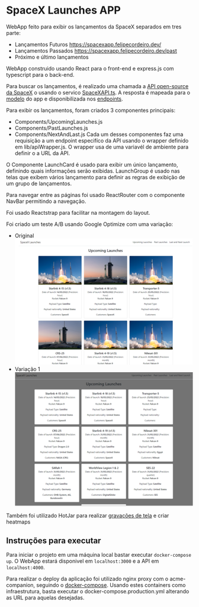 # SpaceX Launches APP

WebApp feito para exibir os lançamentos da SpaceX separados em tres parte:

- Lançamentos Futuros https://spacexapp.felipecordeiro.dev/
- Lançamentos Passados https://spacexapp.felipecordeiro.dev/past
- Próximo e último lançamentos

WebApp construido usando React para o front-end e express.js com typescript para o back-end.

Para buscar os lançamentos, é realizado uma chamada a [API open-source da SpaceX](https://github.com/r-spacex/SpaceX-API) o usando o servico [SpaceXAPI.ts](https://github.com/felipemcord/NodeSpaceXAPI/blob/master/services/SpaceXAPI.ts). A resposta é mapeada para o [modelo](https://github.com/felipemcord/NodeSpaceXAPI/tree/master/models) do app e disponibilizada nos [endpoints](https://github.com/felipemcord/NodeSpaceXAPI/blob/master/routes/index.ts).

Para exibir os lançamentos, foram criados 3 componentes principais:
- Components/UpcomingLaunches.js
- Components/PastLaunches.js
- Components/NextAndLast.js
Cada um desses componentes faz uma requisição a um endpoint especifíco da API usando o wrapper definido em lib/apiWrapper.js. O wrapper usa de uma variavél de ambiente para definir o a URL da API.

O Componente LaunchCard é usado para exibir um único lançamento, definindo quais informações serão exibidas. LaunchGroup é usado nas telas que exibem vários lançamento para definir as regras de exibição de um grupo de lançamentos.

Para navegar entre as páginas foi usado ReactRouter com o componente NavBar permitindo a navegação.

Foi usado Reactstrap para facilitar na montagem do layout.

Foi criado um teste A/B usando Google Optimize com uma variação:
- Original ![Original](Original.png "Original")
- Variação 1 ![Variação 1](Variacao1.png "Variação 1")

Também foi utilizado HotJar para realizar [gravações de tela](https://insights.hotjar.com/r?site=2969959&recording=12295776060&token=cb0f7f6ddd9dd82919d2cb3bef7bb837) e criar heatmaps

## Instruções para executar

Para iniciar o projeto em uma máquina local bastar executar `docker-compose up`. O WebApp estará disponivel em `localhost:3000` e a API em `localhost:4000`.

Para realizar o deploy da aplicação foi utilizado nginx proxy com o acme-companion, seguindo o [docker-compose](https://gist.github.com/felipemcord/9a2773112691570c7c74923a41f8053a). Usando estes containers como infraestrutura, basta executar o docker-compose.production.yml alterando as URL para aquelas desejadas.